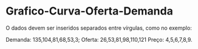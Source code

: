 # Grafico-Curva-Oferta-Demanda

O dados devem ser inseridos separados entre vírgulas, como no exemplo:

Demanda: 135,104,81,68,53,3; 
Oferta: 26,53,81,98,110,121
Preço: 4,5,6,7,8,9.